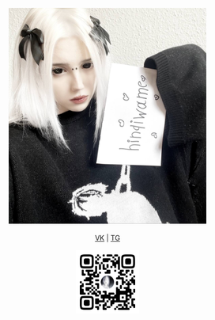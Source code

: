 <p align="center">
  <img width="400" alt="???" src="signa.jpg">
  <br><br>
  <a href="https://vk.com/livingworstofallmydays">VK</a>
   | 
  <a href="https://t.me/hinqiwame">TG</a>
  <br><br>
  <img width="128" alt="VK QR" src="qr.png">
</p>
